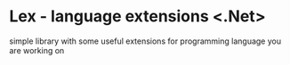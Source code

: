 # Lex - language extensions <.Net> 

simple library with some useful extensions for programming language you are working on
